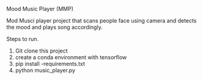Mood Music Player (MMP)

Mod Musci player project that scans people face using camera and detects the mood and plays song accordingly.

Steps to run.
1. Git clone this project
2. create a conda environment with tensorflow
3. pip install -requirements.txt
4. python music_player.py
